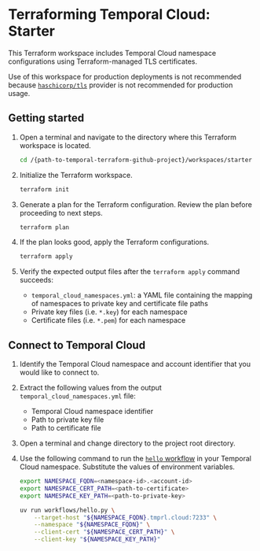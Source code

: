 # Terraforming Temporal Cloud: Starter

This Terraform workspace includes Temporal Cloud namespace configurations using
Terraform-managed TLS certificates.

Use of this workspace for production deployments is not recommended because
[`haschicorp/tls`](https://registry.terraform.io/providers/hashicorp/tls/latest/docs#secrets-and-terraform-state) provider
is not recommended for production usage.

## Getting started

1. Open a terminal and navigate to the directory where this Terraform workspace is located.

    ```bash
    cd /{path-to-temporal-terraform-github-project}/workspaces/starter
    ```

2. Initialize the Terraform workspace.

    ```bash
    terraform init
    ```

3. Generate a plan for the Terraform configuration. Review the plan before proceeding to next steps.

    ```bash
    terraform plan
    ```

4. If the plan looks good, apply the Terraform configurations.

    ```bash
    terraform apply
    ```

5. Verify the expected output files after the `terraform apply` command succeeds:
    - `temporal_cloud_namespaces.yml`: a YAML file containing the mapping of namespaces
    to private key and certificate file paths
    - Private key files (i.e. `*.key`) for each namespace
    - Certificate files (i.e. `*.pem`) for each namespace

## Connect to Temporal Cloud

1. Identify the Temporal Cloud namespace and account identifier that you would like to connect to.

1. Extract the following values from the output `temporal_cloud_namespaces.yml` file:
   - Temporal Cloud namespace identifier
   - Path to private key file
   - Path to certificate file

1. Open a terminal and change directory to the project root directory.

1. Use the following command to run the [`hello` workflow](../../workflows/hello.py) in
your Temporal Cloud namespace. Substitute the values of environment variables.

    ```bash
    export NAMESPACE_FQDN=<namespace-id>.<account-id>
    export NAMESPACE_CERT_PATH=<path-to-certificate>
    export NAMESPACE_KEY_PATH=<path-to-private-key>

    uv run workflows/hello.py \
        --target-host "${NAMESPACE_FQDN}.tmprl.cloud:7233" \
        --namespace "${NAMESPACE_FQDN}" \
        --client-cert "${NAMESPACE_CERT_PATH}" \
        --client-key "${NAMESPACE_KEY_PATH}"
    ```
